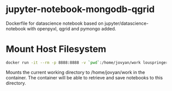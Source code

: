 # jupyter-notebook-mongodb-qgrid
Dockerfile for datascience notebook based on jupyter/datascience-notebook with openpyxl, qgrid and pymongo added.

# Mount Host Filesystem
```bash
docker run -it --rm -p 8888:8888 -v `pwd`:/home/jovyan/work louspringer/jupyter-notebook-mongodb-qgrid:latest
```
Mounts the current working directory to /home/jovyan/work in the container. The container will be able to retrieve and save notebooks to this directory. 
